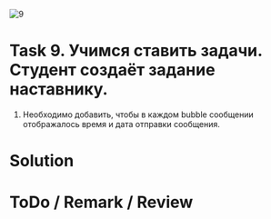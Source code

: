 ![9](https://github.com/makhnanov/telegram-bot-support-platform/blob/main/lessons/9/img.png)

# Task 9. Учимся ставить задачи. Студент создаёт задание наставнику.
1. Необходимо добавить, чтобы в каждом bubble сообщении отображалось время и дата отправки сообщения.

# Solution


# ToDo / Remark / Review

